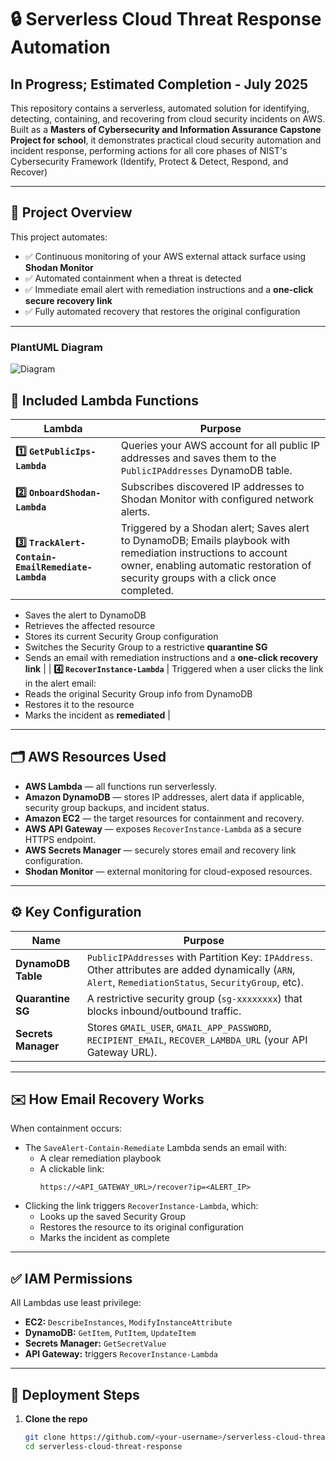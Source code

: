 # 🔒 Serverless Cloud Threat Response Automation
## In Progress; Estimated Completion - July 2025
This repository contains a serverless, automated solution for identifying, detecting, containing, and recovering from cloud security incidents on AWS. Built as a **Masters of Cybersecurity and Information Assurance Capstone Project for school**, it demonstrates practical cloud security automation and incident response, performing actions for all core phases of NIST's Cybersecurity Framework (Identify, Protect & Detect, Respond, and Recover)

---

## 🚀 Project Overview

This project automates:

- ✅ Continuous monitoring of your AWS external attack surface using **Shodan Monitor**
- ✅ Automated containment when a threat is detected
- ✅ Immediate email alert with remediation instructions and a **one-click secure recovery link**
- ✅ Fully automated recovery that restores the original configuration

---

### PlantUML Diagram
![Diagram](https://imgur.com/a/AkGVqsr.png)

## 📂 Included Lambda Functions

| Lambda | Purpose |
| ------ | ------- |
| **1️⃣ `GetPublicIps-Lambda`** | Queries your AWS account for all public IP addresses and saves them to the `PublicIPAddresses` DynamoDB table. |
| **2️⃣ `OnboardShodan-Lambda`** | Subscribes discovered IP addresses to Shodan Monitor with configured network alerts. |
| **3️⃣ `TrackAlert-Contain-EmailRemediate-Lambda`** | Triggered by a Shodan alert; Saves alert to DynamoDB; Emails playbook with remediation instructions to account owner, enabling automatic restoration of security groups with a click once completed.
  - Saves the alert to DynamoDB  
  - Retrieves the affected resource  
  - Stores its current Security Group configuration  
  - Switches the Security Group to a restrictive **quarantine SG**  
  - Sends an email with remediation instructions and a **one-click recovery link** |
| **4️⃣ `RecoverInstance-Lambda`** | Triggered when a user clicks the link in the alert email:  
  - Reads the original Security Group info from DynamoDB  
  - Restores it to the resource  
  - Marks the incident as **remediated** |

---

## 🗂️ AWS Resources Used

- **AWS Lambda** — all functions run serverlessly.
- **Amazon DynamoDB** — stores IP addresses, alert data if applicable, security group backups, and incident status.
- **Amazon EC2** — the target resources for containment and recovery.
- **AWS API Gateway** — exposes `RecoverInstance-Lambda` as a secure HTTPS endpoint.
- **AWS Secrets Manager** — securely stores email and recovery link configuration.
- **Shodan Monitor** — external monitoring for cloud-exposed resources.

---

## ⚙️ Key Configuration

| Name | Purpose |
| ---- | ------- |
| **DynamoDB Table** | `PublicIPAddresses` with Partition Key: `IPAddress`. Other attributes are added dynamically (`ARN`, `Alert`, `RemediationStatus`, `SecurityGroup`, etc). |
| **Quarantine SG** | A restrictive security group (`sg-xxxxxxxx`) that blocks inbound/outbound traffic. |
| **Secrets Manager** | Stores `GMAIL_USER`, `GMAIL_APP_PASSWORD`, `RECIPIENT_EMAIL`, `RECOVER_LAMBDA_URL` (your API Gateway URL). |

---

## ✉️ How Email Recovery Works

When containment occurs:
- The `SaveAlert-Contain-Remediate` Lambda sends an email with:
  - A clear remediation playbook
  - A clickable link:
    ```
    https://<API_GATEWAY_URL>/recover?ip=<ALERT_IP>
    ```
- Clicking the link triggers `RecoverInstance-Lambda`, which:
  - Looks up the saved Security Group
  - Restores the resource to its original configuration
  - Marks the incident as complete

---

## ✅ IAM Permissions

All Lambdas use least privilege:

- **EC2:** `DescribeInstances`, `ModifyInstanceAttribute`
- **DynamoDB:** `GetItem`, `PutItem`, `UpdateItem`
- **Secrets Manager:** `GetSecretValue`
- **API Gateway:** triggers `RecoverInstance-Lambda`

---

## 🚀 Deployment Steps

1. **Clone the repo**

   ```bash
   git clone https://github.com/<your-username>/serverless-cloud-threat-response.git
   cd serverless-cloud-threat-response
